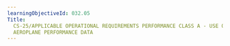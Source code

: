 ```yaml
---
learningObjectiveId: 032.05
Title:
  CS-25/APPLICABLE OPERATIONAL REQUIREMENTS PERFORMANCE CLASS A - USE OF
  AEROPLANE PERFORMANCE DATA
---
```



